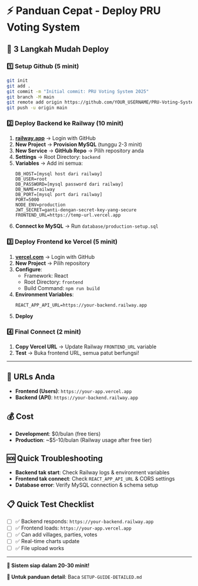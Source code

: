 # ⚡ Panduan Cepat - Deploy PRU Voting System

## 🎯 3 Langkah Mudah Deploy

### 1️⃣ **Setup Github (5 minit)**
```bash
git init
git add .
git commit -m "Initial commit: PRU Voting System 2025"
git branch -M main
git remote add origin https://github.com/YOUR_USERNAME/PRU-Voting-System-2025.git
git push -u origin main
```

### 2️⃣ **Deploy Backend ke Railway (10 minit)**
1. **[railway.app](https://railway.app)** → Login with GitHub
2. **New Project** → **Provision MySQL** (tunggu 2-3 minit)
3. **New Service** → **GitHub Repo** → Pilih repository anda
4. **Settings** → Root Directory: `backend`
5. **Variables** → Add ini semua:
   ```
   DB_HOST=[mysql host dari railway]
   DB_USER=root
   DB_PASSWORD=[mysql password dari railway]  
   DB_NAME=railway
   DB_PORT=[mysql port dari railway]
   PORT=5000
   NODE_ENV=production
   JWT_SECRET=ganti-dengan-secret-key-yang-secure
   FRONTEND_URL=https://temp-url.vercel.app
   ```
6. **Connect ke MySQL** → Run `database/production-setup.sql`

### 3️⃣ **Deploy Frontend ke Vercel (5 minit)**
1. **[vercel.com](https://vercel.com)** → Login with GitHub  
2. **New Project** → Pilih repository
3. **Configure**:
   - Framework: React
   - Root Directory: `frontend`
   - Build Command: `npm run build`
4. **Environment Variables**:
   ```
   REACT_APP_API_URL=https://your-backend.railway.app
   ```
5. **Deploy** 

### 4️⃣ **Final Connect (2 minit)**
1. **Copy Vercel URL** → Update Railway `FRONTEND_URL` variable
2. **Test** → Buka frontend URL, semua patut berfungsi!

---

## 📱 **URLs Anda**
- **Frontend (Users)**: `https://your-app.vercel.app`
- **Backend (API)**: `https://your-backend.railway.app`

## 💰 **Cost**
- **Development**: $0/bulan (free tiers)
- **Production**: ~$5-10/bulan (Railway usage after free tier)

## 🆘 **Quick Troubleshooting**
- **Backend tak start**: Check Railway logs & environment variables
- **Frontend tak connect**: Check `REACT_APP_API_URL` & CORS settings  
- **Database error**: Verify MySQL connection & schema setup

## 📋 **Quick Test Checklist**
- [ ] ✅ Backend responds: `https://your-backend.railway.app`
- [ ] ✅ Frontend loads: `https://your-app.vercel.app` 
- [ ] ✅ Can add villages, parties, votes
- [ ] ✅ Real-time charts update
- [ ] ✅ File upload works

---

**🎉 Sistem siap dalam 20-30 minit!**

**📖 Untuk panduan detail**: Baca `SETUP-GUIDE-DETAILED.md`